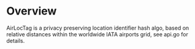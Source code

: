 # Overview 

AirLocTag is a privacy preserving location identifier hash algo,
based on relative distances within the worldwide IATA airports grid,
see api.go for details.
